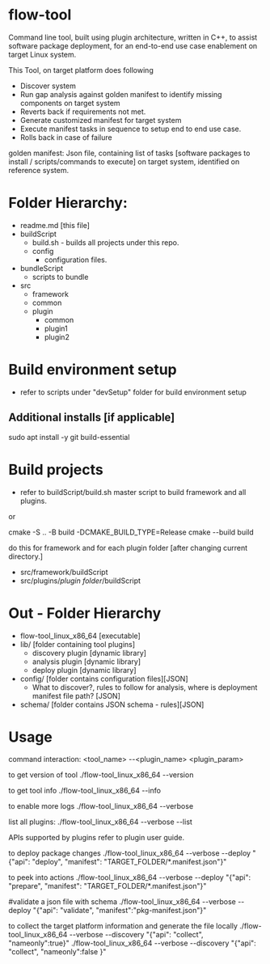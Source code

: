 # flow-tool

Command line tool, built using plugin architecture, written in C++, to assist software package deployment, for an end-to-end use case enablement on target Linux system.

This Tool, on target platform does following
  * Discover system
  * Run gap analysis against golden manifest to identify missing components on target system
  * Reverts back if requirements not met.
  * Generate customized manifest for target system
  * Execute manifest tasks in sequence to setup end to end use case.
  * Rolls back in case of failure

golden manifest: Json file, containing list of tasks [software packages to install / scripts/commands to execute] on target system, identified on reference system.

# Folder Hierarchy:
  * readme.md [this file]
  * buildScript
    * build.sh - builds all projects under this repo.
    * config
      * configuration files.
  * bundleScript
    * scripts to bundle
  * src 
    * framework  
    * common
    * plugin
      * common
      * plugin1
      * plugin2

# Build environment setup 
  * refer to scripts under "devSetup" folder for build environment setup
  
## Additional installs [if applicable]
sudo apt install -y git build-essential

# Build projects

  * refer to buildScript/build.sh master script to build framework and all plugins.
  
  or 
  
  cmake -S .. -B build -DCMAKE_BUILD_TYPE=Release
  cmake --build build

  do this for framework and for each plugin folder [after changing current directory.]
  * src/framework/buildScript
  * src/plugins/*plugin folder*/buildScript

# Out - Folder Hierarchy
  *	flow-tool_linux_x86_64 [executable]
  *	lib/ [folder containing tool plugins]
    * discovery plugin [dynamic library]
    * analysis plugin [dynamic library]
    * deploy plugin [dynamic library]
  *	config/ [folder contains configuration files][JSON]
    *	What to discover?, rules to follow for analysis, where is deployment manifest file path? [JSON]
  * schema/ [folder contains JSON schema - rules][JSON]

# Usage


command interaction:
 <tool_name> <tool options> --<plugin_name> <plugin_param>
 
  to get version of tool
./flow-tool_linux_x86_64 --version

 to get tool info
./flow-tool_linux_x86_64 --info

to enable more logs
./flow-tool_linux_x86_64 --verbose
 
list all plugins:
 ./flow-tool_linux_x86_64 --verbose --list
 
APIs supported by plugins refer to plugin user guide.
 
to deploy package changes
./flow-tool_linux_x86_64 --verbose --deploy "{\"api\": \"deploy\", \"manifest\": \"TARGET_FOLDER/*.manifest.json\"}"
 
 to peek into actions
./flow-tool_linux_x86_64 --verbose --deploy "{\"api\": \"prepare\", \"manifest\": \"TARGET_FOLDER/*.manifest.json\"}"

#validate a json file with schema
./flow-tool_linux_x86_64 --verbose --deploy "{\"api\": \"validate\", \"manifest\":\"pkg-manifest.json\"}"

to collect the target platform information and generate the file locally
./flow-tool_linux_x86_64 --verbose --discovery "{\"api\": \"collect\", \"nameonly\":true}"
./flow-tool_linux_x86_64 --verbose --discovery "{\"api\": \"collect\", \"nameonly\":false }"
